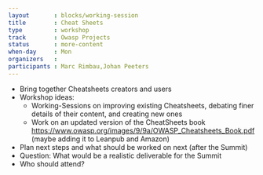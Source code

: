 ```yaml
---
layout       : blocks/working-session
title        : Cheat Sheets
type         : workshop
track        : Owasp Projects
status       : more-content
when-day     : Mon
organizers   :
participants : Marc Rimbau,Johan Peeters
---
```


* Bring together Cheatsheets creators and users
* Workshop ideas:
  * Working-Sessions on improving existing Cheatsheets, debating finer details of their content, and creating new ones
  * Work on an updated version of the CheatSheets book https://www.owasp.org/images/9/9a/OWASP_Cheatsheets_Book.pdf (maybe adding it to Leanpub and Amazon)
* Plan next steps and what should be worked on next (after the Summit)
* Question: What would be a realistic deliverable for the Summit
* Who should attend?
